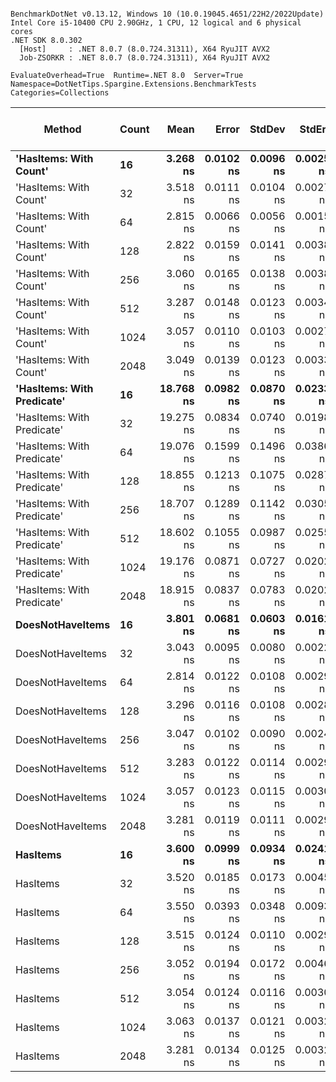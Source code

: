 ```

BenchmarkDotNet v0.13.12, Windows 10 (10.0.19045.4651/22H2/2022Update)
Intel Core i5-10400 CPU 2.90GHz, 1 CPU, 12 logical and 6 physical cores
.NET SDK 8.0.302
  [Host]     : .NET 8.0.7 (8.0.724.31311), X64 RyuJIT AVX2
  Job-ZSORKR : .NET 8.0.7 (8.0.724.31311), X64 RyuJIT AVX2

EvaluateOverhead=True  Runtime=.NET 8.0  Server=True  
Namespace=DotNetTips.Spargine.Extensions.BenchmarkTests  Categories=Collections  

```
| Method                     | Count | Mean      | Error     | StdDev    | StdErr    | Min       | Q1        | Median    | Q3        | Max       | Op/s          | CI99.9% Margin | Iterations | Kurtosis | MValue | Skewness | Rank | LogicalGroup | Baseline | Gen0   | Exceptions | Completed Work Items | Lock Contentions | Code Size | Allocated |
|--------------------------- |------ |----------:|----------:|----------:|----------:|----------:|----------:|----------:|----------:|----------:|--------------:|---------------:|-----------:|---------:|-------:|---------:|-----:|------------- |--------- |-------:|-----------:|---------------------:|-----------------:|----------:|----------:|
| **&#39;HasItems: With Count&#39;**     | **16**    |  **3.268 ns** | **0.0102 ns** | **0.0096 ns** | **0.0025 ns** |  **3.255 ns** |  **3.258 ns** |  **3.268 ns** |  **3.276 ns** |  **3.282 ns** | **306,014,264.8** |      **0.0102 ns** |      **15.00** |    **1.478** |  **2.000** |   **0.1607** |    **3** | *****            | **No**       |      **-** |          **-** |                    **-** |                **-** |      **59 B** |         **-** |
| &#39;HasItems: With Count&#39;     | 32    |  3.518 ns | 0.0111 ns | 0.0104 ns | 0.0027 ns |  3.506 ns |  3.510 ns |  3.515 ns |  3.528 ns |  3.536 ns | 284,248,655.9 |      0.0111 ns |      15.00 |    1.594 |  2.000 |   0.5425 |    4 | *            | No       |      - |          - |                    - |                - |      59 B |         - |
| &#39;HasItems: With Count&#39;     | 64    |  2.815 ns | 0.0066 ns | 0.0056 ns | 0.0015 ns |  2.807 ns |  2.811 ns |  2.814 ns |  2.819 ns |  2.828 ns | 355,212,295.0 |      0.0066 ns |      13.00 |    2.818 |  2.000 |   0.6629 |    1 | *            | No       |      - |          - |                    - |                - |      59 B |         - |
| &#39;HasItems: With Count&#39;     | 128   |  2.822 ns | 0.0159 ns | 0.0141 ns | 0.0038 ns |  2.800 ns |  2.812 ns |  2.822 ns |  2.832 ns |  2.849 ns | 354,353,839.4 |      0.0159 ns |      14.00 |    1.882 |  2.000 |   0.3236 |    1 | *            | No       |      - |          - |                    - |                - |      59 B |         - |
| &#39;HasItems: With Count&#39;     | 256   |  3.060 ns | 0.0165 ns | 0.0138 ns | 0.0038 ns |  3.041 ns |  3.051 ns |  3.057 ns |  3.065 ns |  3.086 ns | 326,800,018.8 |      0.0165 ns |      13.00 |    2.080 |  2.000 |   0.4425 |    2 | *            | No       |      - |          - |                    - |                - |      59 B |         - |
| &#39;HasItems: With Count&#39;     | 512   |  3.287 ns | 0.0148 ns | 0.0123 ns | 0.0034 ns |  3.266 ns |  3.284 ns |  3.289 ns |  3.291 ns |  3.310 ns | 304,266,454.1 |      0.0148 ns |      13.00 |    2.229 |  2.000 |  -0.1866 |    3 | *            | No       |      - |          - |                    - |                - |      59 B |         - |
| &#39;HasItems: With Count&#39;     | 1024  |  3.057 ns | 0.0110 ns | 0.0103 ns | 0.0027 ns |  3.037 ns |  3.050 ns |  3.056 ns |  3.065 ns |  3.073 ns | 327,147,613.1 |      0.0110 ns |      15.00 |    1.841 |  2.000 |  -0.2116 |    2 | *            | No       |      - |          - |                    - |                - |      59 B |         - |
| &#39;HasItems: With Count&#39;     | 2048  |  3.049 ns | 0.0139 ns | 0.0123 ns | 0.0033 ns |  3.024 ns |  3.040 ns |  3.050 ns |  3.056 ns |  3.073 ns | 328,000,255.6 |      0.0139 ns |      14.00 |    2.450 |  2.000 |  -0.1470 |    2 | *            | No       |      - |          - |                    - |                - |      59 B |         - |
| **&#39;HasItems: With Predicate&#39;** | **16**    | **18.768 ns** | **0.0982 ns** | **0.0870 ns** | **0.0233 ns** | **18.626 ns** | **18.710 ns** | **18.783 ns** | **18.811 ns** | **18.930 ns** |  **53,282,882.4** |      **0.0982 ns** |      **14.00** |    **1.924** |  **2.000** |   **0.0845** |    **6** | *****            | **No**       | **0.0004** |          **-** |                    **-** |                **-** |     **956 B** |      **40 B** |
| &#39;HasItems: With Predicate&#39; | 32    | 19.275 ns | 0.0834 ns | 0.0740 ns | 0.0198 ns | 19.179 ns | 19.212 ns | 19.273 ns | 19.311 ns | 19.429 ns |  51,881,353.9 |      0.0834 ns |      14.00 |    2.108 |  2.000 |   0.3772 |    6 | *            | No       | 0.0004 |          - |                    - |                - |     993 B |      40 B |
| &#39;HasItems: With Predicate&#39; | 64    | 19.076 ns | 0.1599 ns | 0.1496 ns | 0.0386 ns | 18.823 ns | 18.991 ns | 19.076 ns | 19.180 ns | 19.340 ns |  52,420,809.6 |      0.1599 ns |      15.00 |    1.989 |  2.000 |  -0.1658 |    6 | *            | No       | 0.0004 |          - |                    - |                - |   1,014 B |      40 B |
| &#39;HasItems: With Predicate&#39; | 128   | 18.855 ns | 0.1213 ns | 0.1075 ns | 0.0287 ns | 18.648 ns | 18.779 ns | 18.867 ns | 18.943 ns | 19.004 ns |  53,035,790.5 |      0.1213 ns |      14.00 |    1.828 |  2.000 |  -0.3943 |    6 | *            | No       | 0.0004 |          - |                    - |                - |   1,014 B |      40 B |
| &#39;HasItems: With Predicate&#39; | 256   | 18.707 ns | 0.1289 ns | 0.1142 ns | 0.0305 ns | 18.544 ns | 18.630 ns | 18.695 ns | 18.778 ns | 18.906 ns |  53,455,530.4 |      0.1289 ns |      14.00 |    1.800 |  2.000 |   0.2307 |    6 | *            | No       | 0.0004 |          - |                    - |                - |     981 B |      40 B |
| &#39;HasItems: With Predicate&#39; | 512   | 18.602 ns | 0.1055 ns | 0.0987 ns | 0.0255 ns | 18.469 ns | 18.543 ns | 18.580 ns | 18.660 ns | 18.771 ns |  53,756,515.4 |      0.1055 ns |      15.00 |    1.853 |  2.000 |   0.4448 |    6 | *            | No       | 0.0004 |          - |                    - |                - |     979 B |      40 B |
| &#39;HasItems: With Predicate&#39; | 1024  | 19.176 ns | 0.0871 ns | 0.0727 ns | 0.0202 ns | 19.101 ns | 19.118 ns | 19.138 ns | 19.197 ns | 19.311 ns |  52,148,608.4 |      0.0871 ns |      13.00 |    1.879 |  2.000 |   0.6686 |    6 | *            | No       | 0.0004 |          - |                    - |                - |     964 B |      40 B |
| &#39;HasItems: With Predicate&#39; | 2048  | 18.915 ns | 0.0837 ns | 0.0783 ns | 0.0202 ns | 18.748 ns | 18.870 ns | 18.910 ns | 18.977 ns | 19.029 ns |  52,868,583.5 |      0.0837 ns |      15.00 |    2.194 |  2.000 |  -0.2847 |    6 | *            | No       | 0.0004 |          - |                    - |                - |     979 B |      40 B |
| **DoesNotHaveItems**           | **16**    |  **3.801 ns** | **0.0681 ns** | **0.0603 ns** | **0.0161 ns** |  **3.727 ns** |  **3.744 ns** |  **3.798 ns** |  **3.834 ns** |  **3.927 ns** | **263,065,617.8** |      **0.0681 ns** |      **14.00** |    **1.963** |  **2.000** |   **0.4314** |    **5** | *****            | **No**       |      **-** |          **-** |                    **-** |                **-** |      **61 B** |         **-** |
| DoesNotHaveItems           | 32    |  3.043 ns | 0.0095 ns | 0.0080 ns | 0.0022 ns |  3.027 ns |  3.039 ns |  3.042 ns |  3.044 ns |  3.061 ns | 328,664,289.3 |      0.0095 ns |      13.00 |    3.459 |  2.000 |   0.4852 |    2 | *            | No       |      - |          - |                    - |                - |      61 B |         - |
| DoesNotHaveItems           | 64    |  2.814 ns | 0.0122 ns | 0.0108 ns | 0.0029 ns |  2.793 ns |  2.807 ns |  2.813 ns |  2.821 ns |  2.832 ns | 355,382,185.1 |      0.0122 ns |      14.00 |    2.062 |  2.000 |   0.0096 |    1 | *            | No       |      - |          - |                    - |                - |      61 B |         - |
| DoesNotHaveItems           | 128   |  3.296 ns | 0.0116 ns | 0.0108 ns | 0.0028 ns |  3.276 ns |  3.292 ns |  3.293 ns |  3.305 ns |  3.317 ns | 303,426,471.2 |      0.0116 ns |      15.00 |    2.187 |  2.000 |   0.1254 |    3 | *            | No       |      - |          - |                    - |                - |      61 B |         - |
| DoesNotHaveItems           | 256   |  3.047 ns | 0.0102 ns | 0.0090 ns | 0.0024 ns |  3.035 ns |  3.039 ns |  3.047 ns |  3.053 ns |  3.066 ns | 328,193,311.4 |      0.0102 ns |      14.00 |    2.028 |  2.000 |   0.3758 |    2 | *            | No       |      - |          - |                    - |                - |      61 B |         - |
| DoesNotHaveItems           | 512   |  3.283 ns | 0.0122 ns | 0.0114 ns | 0.0029 ns |  3.264 ns |  3.274 ns |  3.281 ns |  3.292 ns |  3.302 ns | 304,630,867.0 |      0.0122 ns |      15.00 |    1.807 |  2.000 |   0.2556 |    3 | *            | No       |      - |          - |                    - |                - |      61 B |         - |
| DoesNotHaveItems           | 1024  |  3.057 ns | 0.0123 ns | 0.0115 ns | 0.0030 ns |  3.035 ns |  3.051 ns |  3.059 ns |  3.062 ns |  3.078 ns | 327,115,980.5 |      0.0123 ns |      15.00 |    2.405 |  2.000 |  -0.1545 |    2 | *            | No       |      - |          - |                    - |                - |      61 B |         - |
| DoesNotHaveItems           | 2048  |  3.281 ns | 0.0119 ns | 0.0111 ns | 0.0029 ns |  3.261 ns |  3.270 ns |  3.283 ns |  3.289 ns |  3.295 ns | 304,823,413.7 |      0.0119 ns |      15.00 |    1.587 |  2.000 |  -0.4014 |    3 | *            | No       |      - |          - |                    - |                - |      61 B |         - |
| **HasItems**                   | **16**    |  **3.600 ns** | **0.0999 ns** | **0.0934 ns** | **0.0241 ns** |  **3.519 ns** |  **3.521 ns** |  **3.542 ns** |  **3.697 ns** |  **3.748 ns** | **277,808,304.4** |      **0.0999 ns** |      **15.00** |    **1.250** |  **2.000** |   **0.4621** |    **4** | *****            | **No**       |      **-** |          **-** |                    **-** |                **-** |      **61 B** |         **-** |
| HasItems                   | 32    |  3.520 ns | 0.0185 ns | 0.0173 ns | 0.0045 ns |  3.494 ns |  3.510 ns |  3.519 ns |  3.530 ns |  3.552 ns | 284,085,418.7 |      0.0185 ns |      15.00 |    1.946 |  2.000 |   0.2782 |    4 | *            | No       |      - |          - |                    - |                - |      61 B |         - |
| HasItems                   | 64    |  3.550 ns | 0.0393 ns | 0.0348 ns | 0.0093 ns |  3.511 ns |  3.524 ns |  3.543 ns |  3.570 ns |  3.628 ns | 281,678,405.3 |      0.0393 ns |      14.00 |    2.475 |  2.000 |   0.8376 |    4 | *            | No       |      - |          - |                    - |                - |      61 B |         - |
| HasItems                   | 128   |  3.515 ns | 0.0124 ns | 0.0110 ns | 0.0029 ns |  3.495 ns |  3.507 ns |  3.518 ns |  3.521 ns |  3.533 ns | 284,498,893.5 |      0.0124 ns |      14.00 |    1.787 |  2.000 |  -0.1428 |    4 | *            | No       |      - |          - |                    - |                - |      61 B |         - |
| HasItems                   | 256   |  3.052 ns | 0.0194 ns | 0.0172 ns | 0.0046 ns |  3.031 ns |  3.041 ns |  3.047 ns |  3.062 ns |  3.093 ns | 327,622,255.9 |      0.0194 ns |      14.00 |    2.780 |  2.000 |   0.7949 |    2 | *            | No       |      - |          - |                    - |                - |      61 B |         - |
| HasItems                   | 512   |  3.054 ns | 0.0124 ns | 0.0116 ns | 0.0030 ns |  3.032 ns |  3.046 ns |  3.054 ns |  3.065 ns |  3.072 ns | 327,388,749.8 |      0.0124 ns |      15.00 |    1.828 |  2.000 |  -0.0782 |    2 | *            | No       |      - |          - |                    - |                - |      61 B |         - |
| HasItems                   | 1024  |  3.063 ns | 0.0137 ns | 0.0121 ns | 0.0032 ns |  3.044 ns |  3.054 ns |  3.065 ns |  3.072 ns |  3.080 ns | 326,491,719.1 |      0.0137 ns |      14.00 |    1.648 |  2.000 |  -0.2550 |    2 | *            | No       |      - |          - |                    - |                - |      61 B |         - |
| HasItems                   | 2048  |  3.281 ns | 0.0134 ns | 0.0125 ns | 0.0032 ns |  3.262 ns |  3.272 ns |  3.282 ns |  3.289 ns |  3.304 ns | 304,759,035.3 |      0.0134 ns |      15.00 |    1.842 |  2.000 |   0.1063 |    3 | *            | No       |      - |          - |                    - |                - |      61 B |         - |
